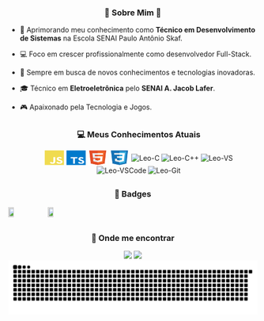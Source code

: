 <h3 align="center">👾 Sobre Mim 👾</h3>

- 📓 Aprimorando meu conhecimento como **Técnico em Desenvolvimento de Sistemas** na Escola SENAI Paulo Antônio Skaf.
- 💻 Foco em crescer profissionalmente como desenvolvedor Full-Stack.
- 📘 Sempre em busca de novos conhecimentos e tecnologias inovadoras.
- 🎓 Técnico em **Eletroeletrônica** pelo **SENAI A. Jacob Lafer**.
- 🎮 Apaixonado pela Tecnologia e Jogos.

  ##

  <h3 align="center">💻 Meus Conhecimentos Atuais</h3>
  
  <div align="center">
  <img align="center" alt="Leo-Js" height="30" width="40" src="https://raw.githubusercontent.com/devicons/devicon/master/icons/javascript/javascript-plain.svg">
  <img align="center" alt="Leo-Ts" height="30" width="40" src="https://raw.githubusercontent.com/devicons/devicon/master/icons/typescript/typescript-plain.svg">
  <img align="center" alt="Leo-HTML" height="30" width="40" src="https://raw.githubusercontent.com/devicons/devicon/master/icons/html5/html5-original.svg">
  <img align="center" alt="Leo-CSS" height="30" width="40" src="https://raw.githubusercontent.com/devicons/devicon/master/icons/css3/css3-original.svg">
  <img align="center" alt="Leo-C" height="30" width="40" src="https://devicon-website.vercel.app/api/c/original.svg">
  <img align="center" alt="Leo-C++" height="30" width="40" src="https://devicon-website.vercel.app/api/cplusplus/original.svg">    
  <img align="center" alt="Leo-VS" height="30" width="40" src="https://devicon-website.vercel.app/api/visualstudio/plain.svg">
  <img align="center" alt="Leo-VSCode" height="30" width="40" src="https://devicon-website.vercel.app/api/vscode/original.svg">
  <img align="center" alt="Leo-Git" height="30" width="40" src="https://devicon-website.vercel.app/api/git/original.svg">
    

  </div>
  
  ##

<h3 align="center">🏅 Badges</h3>

<a href="https://www.credly.com/badges/7c5e5dce-9f15-42a5-b985-da78cb8420c8/public_url" target="blank" style="text-decoration: none;">
  <img width="15%" height="15%" src="https://images.credly.com/size/680x680/images/2e65fce6-81a2-476f-8fdc-68424eaa599c/blob"/>
</a>
<a href="https://www.credly.com/earner/earned/badge/a68ff67c-deb2-4fbf-8373-39d80590e55d" target="blank" style="text-decoration: none;">
  <img width="15%" height="15%" src="https://images.credly.com/size/680x680/images/119182cf-ca68-495a-a415-bff62dfdcc7e/image.png"/>
</a>
  
  ##
 <h3 align="center">📩 Onde me encontrar</h3>
<div align="center">
  <a href = "mailto:leonardo.rafuentes@gmail.com"><img src="https://img.shields.io/badge/-Gmail-%23333?style=for-the-badge&logo=gmail&logoColor=white" target="_blank"></a>
  <a href="https://www.linkedin.com/in/leonardo-fuentes-340418224/" target="_blank"><img src="https://img.shields.io/badge/-LinkedIn-%230077B5?style=for-the-badge&logo=linkedin&logoColor=white" target="_blank"></a> 
  
</div>

<picture>
  <source media="(prefers-color-scheme: dark)" srcset="https://raw.githubusercontent.com/LeonardoFuents/LeonardoFuents/output/github-contribution-grid-snake-dark.svg" />
  <source media="(prefers-color-scheme: light)" srcset="https://raw.githubusercontent.com/LeonardoFuents/LeonardoFuents/output/github-contribution-grid-snake.svg" />
  <img alt="github contribution grid snake animation" src="https://raw.githubusercontent.com/LeonardoFuents/LeonardoFuents/output/github-contribution-grid-snake.svg" />
</picture>

